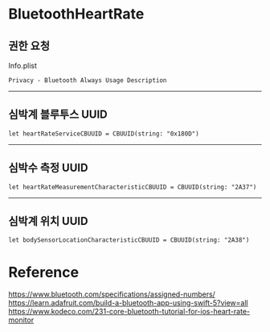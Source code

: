 # BluetoothHeartRate
## 권한 요청
Info.plist
~~~
Privacy - Bluetooth Always Usage Description
~~~
---

## 심박계 블루투스 UUID
~~~
let heartRateServiceCBUUID = CBUUID(string: "0x180D")
~~~
---
## 심박수 측정 UUID
~~~
let heartRateMeasurementCharacteristicCBUUID = CBUUID(string: "2A37")
~~~
---
## 심박계 위치 UUID
~~~
let bodySensorLocationCharacteristicCBUUID = CBUUID(string: "2A38")
~~~

# Reference
https://www.bluetooth.com/specifications/assigned-numbers/  
https://learn.adafruit.com/build-a-bluetooth-app-using-swift-5?view=all
https://www.kodeco.com/231-core-bluetooth-tutorial-for-ios-heart-rate-monitor
